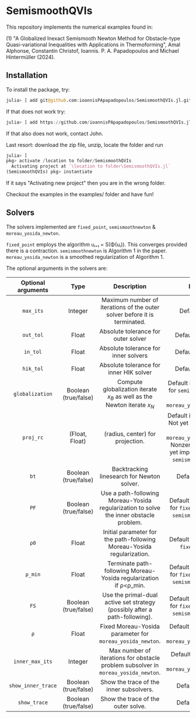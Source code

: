 # SemismoothQVIs

This repository implements the numerical examples found in:

(1) "A Globalized Inexact Semismooth Newton Method for Obstacle-type Quasi-variational Inequalities with Applications in Thermoforming", Amal Alphonse, Constantin Christof, Ioannis. P. A. Papadopoulos and Michael Hintermüller (2024).

## Installation
To install the package, try:

```julia
julia> ] add git@github.com:ioannisPApapadopoulos/SemismoothQVIs.jl.git
```

If that does not work try:

```julia
julia> ] add https://github.com/ioannisPApapadopoulos/SemismoothQVIs.jl.git
```

If that also does not work, contact John. 

Last resort: download the zip file, unzip, locate the folder and run

```julia
julia> ] 
pkg> activate /location to folder/SemismoothQVIs
  Activating project at `\location to folder\SemismoothQVIs.jl`
(SemismoothQVIs) pkg> instantiate
```
If it says "Activating new project" then you are in the wrong folder.

Checkout the examples in the examples/ folder and have fun!

## Solvers

The solvers implemented are `fixed_point`, `semismoothnewton` &  `moreau_yosida_newton`.

`fixed_point` employs the algorithm uᵢ₊₁ = S(Φ(uᵢ)). This converges provided there is a contraction.
`semismoothnewton` is Algorithm 1 in the paper.
`moreau_yosida_newton` is a smoothed regularization of Algorithm 1.

The optional arguments in the solvers are:

|Optional arguments|Type|Description|Notes|
|:-:|:-:|:-:|:-:|
|`max_its`|Integer|Maximum number of iterations of the outer solver before it is terminated.|Default is `20`.|
|`out_tol`|Float|Absolute tolerance for outer solver|Default is `1e-10`.|
|`in_tol`|Float|Absolute tolerance for inner solvers|Default is `1e-10`.|
|`hik_tol`|Float|Absolute tolerance for inner HIK solver|Default is `1e-10`.|
|`globalization`|Boolean (true/false)|Compute globalization iterate $x_B$ as well as the Newton iterate $x_N$|Default is `false`. Only for `semismoothnewton` and `moreau_yosida_newton`.|
|`proj_rc`|(Float, Float)|(radius, center) for projection.|Default is `(Inf, 0.0)`. Not yet implemented for `moreau_yosida_newton`. Nonzero center not yet implemented for `semismoothnewton`.|
|`bt`|Boolean (true/false)|Backtracking linesearch for Newton solver.|Default is `true`.|
|`PF`|Boolean (true/false)|Use a path-following Moreau-Yosida regularization to solve the inner obstacle problem.|Default is `true`. Only for `fixed_point` and `semismoothnewton`.|
|`ρ0`|Float|Initial parameter for the path-following Moreau-Yosida regularization.|Default is `1`. Only for `fixed_point`.|
|`ρ_min`|Float|Terminate path-following Moreau-Yosida regularization if ρ<ρ_min.|Default is `1e-6`. Only for `fixed_point` and `semismoothnewton`.|
|`FS`|Boolean (true/false)|Use the primal-dual active set strategy (possibly after a path-following).|Default is `true`. Only for `fixed_point` and `semismoothnewton`.|
|`ρ`|Float|Fixed Moreau-Yosida parameter for `moreau_yosida_newton`.|Default is `1e-5`. Only for `moreau_yosida_newton`.|
|`inner_max_its`|Integer|Max number of iterations for obstacle problem subsolver in `moreau_yosida_newton`.|Default is `400`. Only for `moreau_yosida_newton`.|
|`show_inner_trace`|Boolean (true/false)|Show the trace of the inner subsolvers.|Default is `true`.|
|`show_trace`|Boolean (true/false)|Show the trace of the outer solve.|Default is `true`.|



